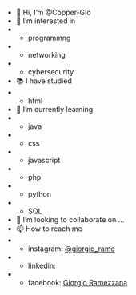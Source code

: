 - 👋 Hi, I’m @Copper-Gio
- 👀 I’m interested in
- - programmng
- - networking
- - cybersecurity
- 📚 I have studied
- - html
- 🌱 I’m currently learning
- - java
- - css
- - javascript
- - php
- - python
- - SQL
- 💞️ I’m looking to collaborate on ...
- 📫 How to reach me
- - instagram: [@giorgio_rame](https://www.instagram.com/giorgio_rame/)
- - linkedin:
- - facebook: [Giorgio Ramezzana](https://www.facebook.com/giorgio.ramezzana)
<!---
Copper-Gio/Copper-Gio is a ✨ special ✨ repository because its `README.md` (this file) appears on your GitHub profile.
You can click the Preview link to take a look at your changes.
--->
